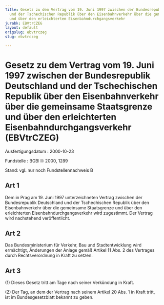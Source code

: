 ```yaml
---
Title: Gesetz zu dem Vertrag vom 19. Juni 1997 zwischen der Bundesrepublik Deutschland
  und der Tschechischen Republik über den Eisenbahnverkehr über die gemeinsame Staatsgrenze
  und über den erleichterten Eisenbahndurchgangsverkehr
jurabk: EBVtrCZEG
layout: default
origslug: ebvtrczeg
slug: ebvtrczeg

---
```


# Gesetz zu dem Vertrag vom 19. Juni 1997 zwischen der Bundesrepublik Deutschland und der Tschechischen Republik über den Eisenbahnverkehr über die gemeinsame Staatsgrenze und über den erleichterten Eisenbahndurchgangsverkehr (EBVtrCZEG)

Ausfertigungsdatum
:   2000-10-23

Fundstelle
:   BGBl II: 2000, 1289

Stand: vgl. nur noch Fundstellennachweis B

## Art 1

Dem in Prag am 19. Juni 1997 unterzeichneten Vertrag zwischen der
Bundesrepublik Deutschland und der Tschechischen Republik über den
Eisenbahnverkehr über die gemeinsame Staatsgrenze und über den
erleichterten Eisenbahndurchgangsverkehr wird zugestimmt. Der Vertrag
wird nachstehend veröffentlicht.


## Art 2

Das Bundesministerium für Verkehr, Bau und Stadtentwicklung wird
ermächtigt, Änderungen der Anlage gemäß Artikel 11 Abs. 2 des
Vertrages durch Rechtsverordnung in Kraft zu setzen.


## Art 3

(1) Dieses Gesetz tritt am Tage nach seiner Verkündung in Kraft.

(2) Der Tag, an dem der Vertrag nach seinem Artikel 20 Abs. 1 in Kraft
tritt, ist im Bundesgesetzblatt bekannt zu geben.

